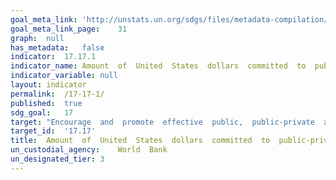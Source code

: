 ```yaml
---	
goal_meta_link:	'http://unstats.un.org/sdgs/files/metadata-compilation/Metadata-Goal-17.pdf'
goal_meta_link_page:	31
graph:	null
has_metadata:	false
indicator:	17.17.1
indicator_name:	Amount  of  United  States  dollars  committed  to  public-private  and  civil  society  partnerships
indicator_variable:	null
layout:	indicator
permalink:	/17-17-1/
published:	true  
sdg_goal:	17
target:	"Encourage  and  promote  effective  public,  public-private  and  civil  society  partnerships,  building  on  the  experience  and  resourcing  strategies  of  partnerships."
target_id:	'17.17'
title:	Amount  of  United  States  dollars  committed  to  public-private  and  civil  society  partnerships
un_custodial_agency:	World  Bank
un_designated_tier:	3
---	
```


